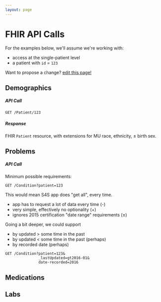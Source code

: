 ```yaml
---
layout: page
---
```


# FHIR API Calls

For the examples below, we'll assume we're working with:

 * access at the single-patient level
 * a patient with `id` = `123`

Want to propose a change?
[edit this page!](https://github.com/sync-for-science/sync-for-science.github.io/edit/master/api-calls/index.md)

## Demographics

##### API Call

```
GET /Patient/123
```

##### Response
FHIR `Patient` resource, with extensions for MU race, ethnicity, ± birth sex.

## Problems

##### API Call
 
Minimum possible requirements:

    GET /Condition?patient=123

This would mean S4S app does "get all", every time.

 * app has to request a lot of data every time (-)
 * very simple, effectively no optionality (+)
 * ignores 2015 certification "date range" requirements (±)

Going a  bit deeper, we could support 

 * by updated > some time in the past
 * by updated < some time in the past (perhaps)
 * by recorded date (perhaps)

```
GET /Condition?patient=123&
               _lastUpdated=gt2016-01&
               date-recorded=2016
```

## Medications

## Labs

